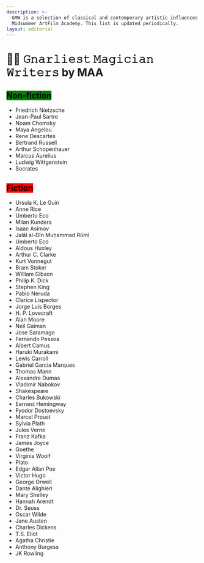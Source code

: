 ```yaml
---
description: >-
  GMW is a selection of classical and contemporary artistic influences at
  Midsummer ArtFilm Academy. This list is updated periodically.
layout: editorial
---
```


# 🧞‍♀️ 𝙶𝚗𝚊𝚛𝚕𝚒𝚎𝚜𝚝 𝙼𝚊𝚐𝚒𝚌𝚒𝚊𝚗 𝚆𝚛𝚒𝚝𝚎𝚛𝚜 by MAA

## <mark style="background-color:green;">Non-fiction</mark>

* Friedrich Nietzsche&#x20;
* Jean-Paul Sartre
* Noam Chomsky
* Maya Angelou
* Rene Descartes
* Bertrand Russell
* Arthur Schopenhauer
* Marcus Aurelius
* Ludwig Wittgenstein
* Socrates



## <mark style="background-color:red;">Fiction</mark>

* Ursula K. Le Guin
* Anne Rice
* Umberto Eco
* Milan Kundera
* Isaac Asimov
* Jalāl al-Dīn Muḥammad Rūmī
* Umberto Eco
* Aldous Huxley
* Arthur C. Clarke
* Kurt Vonnegut
* Bram Stoker
* William Gibson
* Philip K. Dick
* Stephen King
* Pablo Neruda
* Clarice Lispector
* Jorge Luis Borges
* H. P. Lovecraft
* Alan Moore
* Neil Gaiman
* Jose Saramago
* Fernando Pessoa
* Albert Camus
* Haruki Murakami
* Lewis Carroll
* Gabriel Garcia Marques
* Thomas Mann
* Alexandre Dumas
* Vladimir Nabokov
* Shakespeare
* Charles Bukowski
* Eernest Hemingway
* Fyodor Dostoevsky
* Marcel Proust
* Sylvia Plath
* Jules Verne
* Franz Kafka
* James Joyce
* Goethe
* Virginia Woolf
* Plato
* Edgar Allan Poe
* Victor Hugo
* George Orwell
* Dante Alighieri
* Mary Shelley
* Hannah Arendt
* Dr. Seuss
* Oscar Wilde
* Jane Austen
* Charles Dickens
* T.S. Eliot
* Agatha Christie
* Anthony Burgess
* JK Rowling

